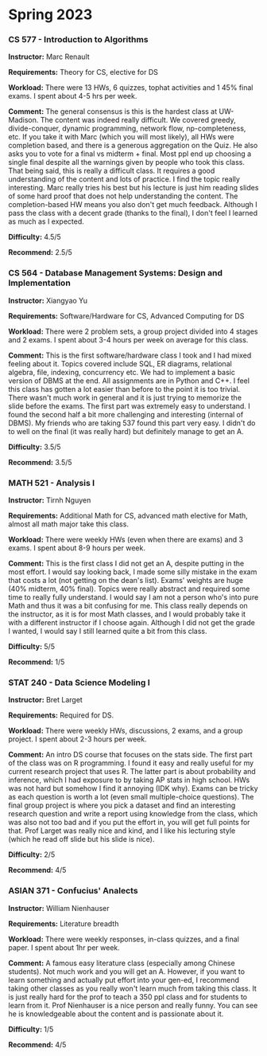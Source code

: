 # Spring 2023

### CS 577 - Introduction to Algorithms

**Instructor:** Marc Renault

**Requirements:** Theory for CS, elective for DS

**Workload:** There were 13 HWs, 6 quizzes, tophat activities and 1 45% final exams. I spent about 4-5 hrs per week.

**Comment:** The general consensus is this is the hardest class at UW-Madison. The content was indeed really difficult. We covered greedy, divide-conquer, dynamic programming, network flow, np-completeness, etc. If you take it with Marc (which you will most likely), all HWs were completion based, and there is a generous aggregation on the Quiz. He also asks you to vote for a final vs midterm + final. Most ppl end up choosing a single final despite all the warnings given by people who took this class. That being said, this is really a difficult class. It requires a good understanding of the content and lots of practice. I find the topic really interesting. Marc really tries his best but his lecture is just him reading slides of some hard proof that does not help understanding the content. The completion-based HW means you also don't get much feedback.  Although I pass the class with a decent grade (thanks to the final), I don't feel I learned as much as I expected.&#x20;

**Difficulty:** 4.5/5

**Recommend:** 2.5/5



### CS 564 - Database Management Systems: Design and Implementation

**Instructor:** Xiangyao Yu

**Requirements:** Software/Hardware for CS, Advanced Computing for DS

**Workload:** There were 2 problem sets, a group project divided into 4 stages and 2 exams. I spent about 3-4 hours per week on average for this class.

**Comment:** This is the first software/hardware class I took and I had mixed feeling about it. Topics covered include SQL, ER diagrams, relational algebra, file, indexing, concurrency etc. We had to implement a basic version of DBMS at the end. All assignments are in Python and C++. I feel this class has gotten a lot easier than before to the point it is too trivial. There wasn't much work in general and it is just trying to memorize the slide before the exams. The first part was extremely easy to understand. I found the second half a bit more challenging and interesting (internal of DBMS). My friends who are taking 537 found this part very easy. I didn't do to well on the final (it was really hard) but definitely manage to get an A.

**Difficulty:** 3.5/5

**Recommend:** 3.5/5



### MATH 521 - Analysis I

**Instructor:** Tirnh Nguyen

**Requirements:** Additional Math for CS, advanced math elective for Math, almost all math major take this class.&#x20;

**Workload:** There were weekly HWs (even when there are exams) and 3 exams. I spent about 8-9 hours per week.

**Comment:** This is the first class I did not get an A, despite putting in the most effort. I would say looking back, I made some silly mistake in the exam that costs a lot (not getting on the dean's list). Exams' weights are huge (40% midterm, 40% final). Topics were really abstract and required some time to really fully understand. I would say I am not a person who's into pure Math and thus it was a bit confusing for me. This class really depends on the instructor, as it is for most Math classes, and I would probably take it with a different instructor if I choose again. Although I did not get the grade I wanted, I would say I still learned quite a bit from this class.

**Difficulty:** 5/5

**Recommend:** 1/5



### STAT 240 - Data Science Modeling I

**Instructor:** Bret Larget

**Requirements:** Required for DS.

**Workload:** There were weekly HWs, discussions, 2 exams, and a group project.  I spent about 2-3 hours per week.

**Comment:** An intro DS course that focuses on the stats side. The first part of the class was on R programming. I found it easy and really useful for my current research project that uses R. The latter part is about probability and inference, which I had exposure to by taking AP stats in high school. HWs was not hard but somehow I find it annoying (IDK why). Exams can be tricky as each question is worth a lot (even small multiple-choice questions). The final group project is where you pick a dataset and find an interesting research question and write a report using knowledge from the class, which was also not too bad and if you put the effort in, you will get full points for that. Prof Larget was really nice and kind, and I like his lecturing style (which he read off slide but his slide is nice).&#x20;

**Difficulty:** 2/5

**Recommend:** 4/5



### ASIAN 371 - Confucius' Analects

**Instructor:** William Nienhauser

**Requirements:** Literature breadth

**Workload:** There were weekly responses, in-class quizzes, and a final paper. I spent about 1hr per week.

**Comment:** A famous easy literature class (especially among Chinese students). Not much work and you will get an A. However, if you want to learn something and actually put effort into your gen-ed, I recommend taking other classes as you really won't learn much from taking this class. It is just really hard for the prof to teach a 350 ppl class and for students to learn from it. Prof Nienhauser is a nice person and really funny. You can see he is knowledgeable about the content and is passionate about it.

**Difficulty:** 1/5

**Recommend:** 4/5
